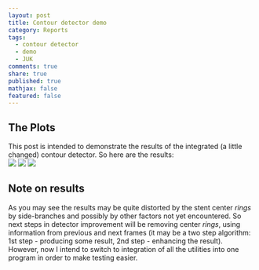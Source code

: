 ```yaml
---
layout: post
title: Contour detector demo
category: Reports
tags: 
  - contour detector
  - demo
  - JUK
comments: true
share: true
published: true
mathjax: false
featured: false
---
```



## The Plots
This post is intended to demonstrate the results of the integrated (a little changed) contour detector. So here are the results:<br>
![]({{site.baseurl}}/images/combined1.png=250x)
![]({{site.baseurl}}/images/combined2.png=250x)
![]({{site.baseurl}}/images/combined3.png=250x)

## Note on results
As you may see the results may be quite distorted by the stent center _rings_ by side-branches and possibly by other factors not yet encountered. So next steps in detector improvement will be removing center _rings_, using information from previous and next frames (it may be a two step algorithm: 1st step - producing some result, 2nd step - enhancing the result).<br>
However, now I intend to switch to integration of all the utilities into one program in order to make testing easier.
